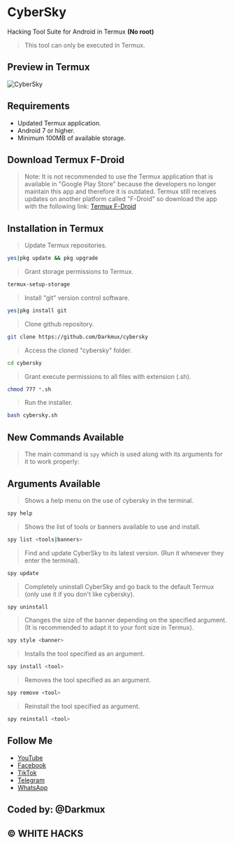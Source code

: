 # CyberSky
Hacking Tool Suite for Android in Termux **(No root)**
> This tool can only be executed in Termux.
## Preview in Termux
![CyberSky](https://github.com/Darkmux/cybersky/blob/main/images/CyberSpy.png)
## Requirements
* Updated Termux application.
* Android 7 or higher.
* Minimum 100MB of available storage.
## Download Termux F-Droid
> Note: It is not recommended to use the Termux application that is available in "Google Play Store" because the developers no longer maintain this app and therefore it is outdated.  Termux still receives updates on another platform called "F-Droid" so download the app with the following link:
[Termux F-Droid](https://f-droid.org/en/packages/com.termux)
## Installation in Termux
> Update Termux repositories.
```bash
yes|pkg update && pkg upgrade
```
> Grant storage permissions to Termux.
```bash
termux-setup-storage
```
> Install "git" version control software.
```bash
yes|pkg install git
```
> Clone github repository.
```bash
git clone https://github.com/Darkmux/cybersky
```
> Access the cloned "cybersky" folder.
```bash
cd cybersky
```
> Grant execute permissions to all files with extension (.sh).
```bash
chmod 777 *.sh
```
> Run the installer.
```bash
bash cybersky.sh
```
## New Commands Available
> The main command is `spy` which is used along with its arguments for it to work properly:
## Arguments Available
> Shows a help menu on the use of cybersky in the terminal.
```bash
spy help
```
> Shows the list of tools or banners available to use and install.
```bash
spy list <tools|banners>
```
> Find and update CyberSky to its latest version.  (Run it whenever they enter the terminal).
```bash
spy update
```
> Completely uninstall CyberSky and go back to the default Termux (only use it if you don't like cybersky).
```bash
spy uninstall
```
> Changes the size of the banner depending on the specified argument.  (It is recommended to adapt it to your font size in Termux).
```bash
spy style <banner>
```
> Installs the tool specified as an argument.
```bash
spy install <tool>
```
> Removes the tool specified as an argument.
```bash
spy remove <tool>
```
> Reinstall the tool specified as argument.
```bash
spy reinstall <tool>
```
## Follow Me
* [YouTube](https://youtube.com/channel/UCfMjNcFvJae_9g7wQI2W7EA)
* [Facebook](https://www.facebook.com/whitehacks00 "WHITE HACKS")
* [TikTok](https://tiktok.com/@whitehacks00 "WHITE HACKS")
* [Telegram](https://t.me/whitehacks00 "WHITE HACKS")
* [WhatsApp](https://wa.me/+593981480757 "Darkmux")
## Coded by: @Darkmux
## © WHITE HACKS
